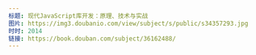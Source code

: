 ```yaml
---
标题: 现代JavaScript库开发：原理、技术与实战
图片: https://img3.doubanio.com/view/subject/s/public/s34357293.jpg
时时: 2014
链接: https://book.douban.com/subject/36162488/
---
```

